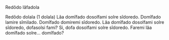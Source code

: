 Redôdo lâfadola

Redôdo dolala (1 dolala)
Lâa domîfado dosolfami solre sîdoredo. Domîfado lamire sîmilado. Domîfado domiremi sîdoredo.
Lâa domîfado dosolfami solre sîdoredo, dofasolsi fami? Si, dofa dosolfami solre sîdoredo.
Faremi lâa domîfado solre... domîfado?